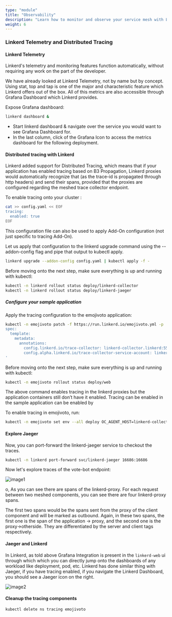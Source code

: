 ```yaml
---
type: "module"
title: "Observability"
description: "Learn how to monitor and observe your service mesh with Linkerd."
weight: 6
---
```


### Linkerd Telemetry and Distributed Tracing

#### Linkerd Telemetry

Linkerd's telemetry and monitoring features function automatically, without requiring any work on the part of the developer.

We have already looked at Linkerd Telemetry, not by name but by concept. Using stat, top and tap is one of the major and characteristic feature which Linkerd offers out of the box. All of this metrics are also accessible through Grafana Dashboard which Linkerd provides.

Expose Grafana dashboard:

```bash
linkerd dashboard &
```

- Start linkerd dashboard & navigate over the service you would want to see Grafana Dashboard for.
- In the last column, click of the Grafana Icon to access the metrics dashboard for the following deployment.

#### Distributed tracing with Linkerd

Linkerd added support for Distributed Tracing, which means that if your application has enabled tracing based on B3 Propagation, Linkerd proxies would automatically recognize that (as the trace-id is propagated through http headers) and send their spans, provided that the proxies are configured regarding the meshed trace collector endpoint.

To enable tracing onto your cluster :

```bash
cat >> config.yaml << EOF
tracing:
  enabled: true
EOF
```

This configuration file can also be used to apply Add-On configuration (not just specific to tracing Add-On).

Let us apply that configuration to the linkerd upgrade command using the --addon-config flag and pipe that output to kubectl apply.

```bash
linkerd upgrade --addon-config config.yaml | kubectl apply -f -
```

Before moving onto the next step, make sure everything is up and running with kubectl:

```bash
kubectl -n linkerd rollout status deploy/linkerd-collector
kubectl -n linkerd rollout status deploy/linkerd-jaeger
```

##### Configure your sample application

Apply the tracing configuration to the emojivoto application:

```bash
kubectl -n emojivoto patch -f https://run.linkerd.io/emojivoto.yml -p '
spec:
  template:
    metadata:
      annotations:
        config.linkerd.io/trace-collector: linkerd-collector.linkerd:55678
        config.alpha.linkerd.io/trace-collector-service-account: linkerd-collector
'
```

Before moving onto the next step, make sure everything is up and running with kubectl:

```bash
kubectl -n emojivoto rollout status deploy/web
```

The above command enables tracing in the linkerd proxies but the application containers still don’t have it enabled. Tracing can be enabled in the sample application can be enabled by

To enable tracing in emojivoto, run:

```bash
kubectl -n emojivoto set env --all deploy OC_AGENT_HOST=linkerd-collector.linkerd:55678
```

#### Explore Jaeger

Now, you can port-forward the linkerd-jaeger service to checkout the traces.

```bash
kubectl -n linkerd port-forward svc/linkerd-jaeger 16686:16686
```

Now let's explore traces of the vote-bot endpoint:

![image1](image1.png)

o, As you can see there are spans of the linkerd-proxy. For each request between two meshed components, you can see there are four linkerd-proxy spans.

The first two spans would be the spans sent from the proxy of the client component and will be marked as outbound. Again, in these two spans, the first one is the span of the application -> proxy, and the second one is the proxy->otherside. They are differentiated by the server and client tags respectively.

#### Jaeger and Linkerd

In Linkerd, as told above Grafana Integration is present in the `linkerd-web` ui through which which you can directly jump onto the dashboards of any workload like deployment, pod, etc.
Linkerd has done similar thing with Jaeger, if you have tracing enabled, if you navigate the Linkerd Dashboard, you should see a Jaeger icon on the right.

![image2](image2.png)

#### Cleanup the tracing components

```bash
kubectl delete ns tracing emojivoto
```
